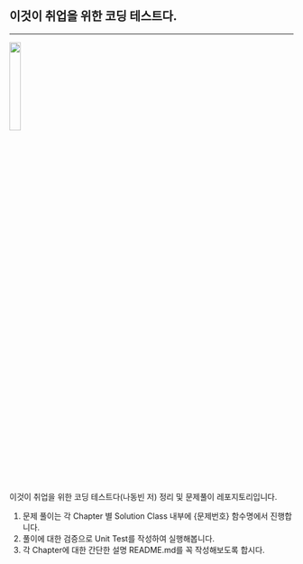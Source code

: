 ## 이것이 취업을 위한 코딩 테스트다.

---
<img src="https://user-images.githubusercontent.com/98803599/218809230-4f73bc18-c0ab-458d-b298-ad1d805db1d5.jpeg" height="20%" width="20%">


이것이 취업을 위한 코딩 테스트다(나동빈 저) 정리 및 문제풀이 레포지토리입니다.

1. 문제 풀이는 각 Chapter 별 Solution Class 내부에 {문제번호} 함수명에서 진행합니다.
2. 풀이에 대한 검증으로 Unit Test를 작성하여 실행해봅니다.
3. 각 Chapter에 대한 간단한 설명 README.md를 꼭 작성해보도록 합시다.
